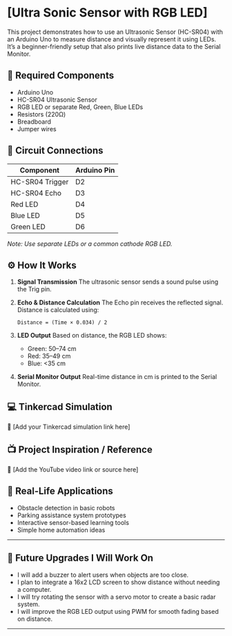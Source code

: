 # \[Ultra Sonic Sensor with RGB LED]

This project demonstrates how to use an Ultrasonic Sensor (HC-SR04) with an Arduino Uno to measure distance and visually represent it using LEDs. It’s a beginner-friendly setup that also prints live distance data to the Serial Monitor.

## 🧰 Required Components

* Arduino Uno
* HC-SR04 Ultrasonic Sensor
* RGB LED or separate Red, Green, Blue LEDs
* Resistors (220Ω)
* Breadboard
* Jumper wires

## 🔌 Circuit Connections

| Component       | Arduino Pin |
| --------------- | ----------- |
| HC-SR04 Trigger | D2          |
| HC-SR04 Echo    | D3          |
| Red LED         | D4          |
| Blue LED        | D5          |
| Green LED       | D6          |

*Note: Use separate LEDs or a common cathode RGB LED.*

## ⚙️ How It Works

1. **Signal Transmission**
   The ultrasonic sensor sends a sound pulse using the Trig pin.

2. **Echo & Distance Calculation**
   The Echo pin receives the reflected signal. Distance is calculated using:

   ```
   Distance = (Time × 0.034) / 2
   ```

3. **LED Output**
   Based on distance, the RGB LED shows:

   * Green: 50–74 cm
   * Red: 35–49 cm
   * Blue: <35 cm

4. **Serial Monitor Output**
   Real-time distance in cm is printed to the Serial Monitor.

## 💻 Tinkercad Simulation

🔗 \[Add your Tinkercad simulation link here]

## 📺 Project Inspiration / Reference

🎥 \[Add the YouTube video link or source here]

## 🧭 Real-Life Applications

* Obstacle detection in basic robots
* Parking assistance system prototypes
* Interactive sensor-based learning tools
* Simple home automation ideas

---

## 🔧 Future Upgrades I Will Work On

* I will add a buzzer to alert users when objects are too close.
* I plan to integrate a 16x2 LCD screen to show distance without needing a computer.
* I will try rotating the sensor with a servo motor to create a basic radar system.
* I will improve the RGB LED output using PWM for smooth fading based on distance.

---